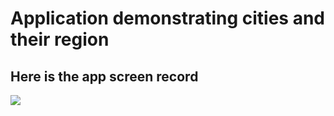 # Application demonstrating cities and their region

## Here is the app screen record
![](https://www.youtube.com/shorts/fInPL6f3pgc)
